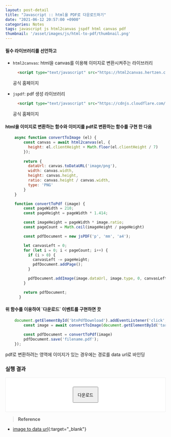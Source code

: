```yaml
---
layout: post-detail
title: "Javascript :: html을 PDF로 다운로드하기"
date: "2021-06-12 20:57:00 +0900"
categories: Notes
tags: javascript js html2canvas jspdf html canvas pdf
thumbnail: '/asset/images/js/html-to-pdf/thumbnail.png'
---
```


<div markdown="1" class="stepper text mt-2">
<h4 markdown="1" data-step="1" class="title">
   필수 라이브러리를 선언하고 
</h4>

* `html2canvas`: html을 canvas를 이용해 이미지로 변환시켜주는 라이브러리
    ```html
      <script type="text/javascript" src="https://html2canvas.hertzen.com/dist/html2canvas.min.js"></script>
    ```
  <p class="info">
    공식 홈페이지
    <a href="https://html2canvas.hertzen.com/" target="_blank">   
        <i class="fas fa-external-link-alt"></i>
    </a>
  </p>

* `jspdf`: pdf 생성 라이브러리
    ```html
      <script type="text/javascript" src="https://cdnjs.cloudflare.com/ajax/libs/jspdf/1.5.3/jspdf.min.js"></script>
    ```
    <p class="info">
      공식 홈페이지
      <a href="https://parall.ax/products/jspdf" target="_blank">   
          <i class="fas fa-external-link-alt"></i>
      </a>
    </p>
</div>

<div markdown="1" class="stepper text mt-2">
<h4 markdown="1" data-step="2" class="title">
    html을 이미지로 변환하는 함수와 이미지를 pdf로 변환하는 함수를 구현 한 다음
</h4>

```javascript
    async function convertToImage (el) {
        const canvas = await html2canvas(el, {
          height: el.clientHeight + Math.floor(el.clientHeight / 7)
        });
        
        return {
          dataUrl: canvas.toDataURL('image/png'),
          width: canvas.width,
          height: canvas.height,
          ratio: canvas.height / canvas.width,
          type: 'PNG'
        }
    }

    function convertToPdf (image) {
        const pageWidth = 210;
        const pageHeight = pageWidth * 1.414;

        const imageHeight = pageWidth * image.ratio;
        const pageCount = Math.ceil(imageHeight / pageHeight)

        const pdfDocument = new jsPDF('p', 'mm', 'a4');

        let canvasLeft = 0;
        for (let i = 0; i < pageCount; i++) {
          if (i > 0) {
            canvasLeft -= pageHeight;
            pdfDocument.addPage();
          }

          pdfDocument.addImage(image.dataUrl, image.type, 0, canvasLeft, pageWidth, imageHeight);
        }

        return pdfDocument;
      }
```
</div>


<div markdown="1" class="stepper text mt-2">
<h4 markdown="1" data-step="3" class="title">
   위 함수를 이용하여 `다운로드` 이벤트를 구현하면 끗
</h4>

```javascript
    document.getElementById('btnPdfDownload').addEventListener('click', async function () {
        const image = await convertToImage(document.getElementById('target'))
        
        const pdfDocument = convertToPdf(image)
        pdfDocument.save('filename.pdf');
    });
```
</div>

<p class="warning">
    pdf로 변환하려는 영역에 이미지가 있는 경우에는 경로를 data url로 바인딩   
</p>

### 실행 결과

<div style="border:1px solid #eee; background: #fff; padding: 2em 1em; text-align: center;" class="mb-4">
    <button id="btnPdfDownload" style="padding: 1em;">다운로드</button>
</div>


> **Reference**
- [image to data url](https://ezgif.com/image-to-datauri){:target="_blank"}


<script type="text/javascript" src="https://html2canvas.hertzen.com/dist/html2canvas.min.js"></script>
<script type="text/javascript" src="https://cdnjs.cloudflare.com/ajax/libs/jspdf/1.5.3/jspdf.min.js"></script>
<script type="text/javascript">
      document.getElementById('btnPdfDownload').addEventListener('click', async function () {
        const image = await convertToImage(document.getElementsByClassName('post-content')[0])

        const pdfDocument = convertToPdf(image)
        pdfDocument.save('filename.pdf');
      });

      function convertToPdf (image) {
        const pageWidth = 210;
        const pageHeight = pageWidth * 1.414;

        const imageHeight = pageWidth * image.ratio;
        const pageCount = Math.ceil(imageHeight / pageHeight)

        const pdfDocument = new jsPDF('p', 'mm', 'a4');

        let canvasLeft = 0;
        for (let i = 0; i < pageCount; i++) {
          if (i > 0) {
            canvasLeft -= pageHeight;
            pdfDocument.addPage();
          }

          pdfDocument.addImage(image.dataUrl, image.type, 0, canvasLeft, pageWidth, imageHeight);
        }

        return pdfDocument;
      }

      async function convertToImage (el) {
        const canvas = await html2canvas(el, {
          height: el.clientHeight + Math.floor(el.clientHeight / 7)
        });

        return {
          dataUrl: canvas.toDataURL('image/png'),
          width: canvas.width,
          height: canvas.height,
          ratio: canvas.height / canvas.width,
          type: 'PNG'
        }
      }
  </script>

